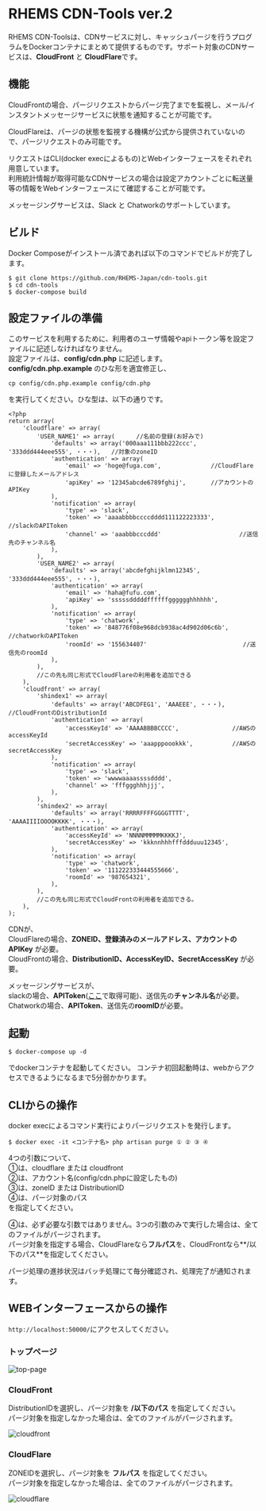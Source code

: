 # RHEMS CDN-Tools ver.2

RHEMS CDN-Toolsは、CDNサービスに対し、キャッシュパージを行うプログラムをDockerコンテナにまとめて提供するものです。サポート対象のCDNサービスは、**CloudFront** と **CloudFlare**です。

## 機能

CloudFrontの場合、パージリクエストからパージ完了までを監視し、メール/インスタントメッセージサービスに状態を通知することが可能です。

CloudFlareは、パージの状態を監視する機構が公式から提供されていないので、パージリクエストのみ可能です。

リクエストはCLI(docker execによるもの)とWebインターフェースをそれぞれ用意しています。       
利用統計情報が取得可能なCDNサービスの場合は設定アカウントごとに転送量等の情報をWebインターフェースにて確認することが可能です。

メッセージングサービスは、Slack と Chatworkのサポートしています。

## ビルド

Docker Composeがインストール済であれば以下のコマンドでビルドが完了します。

```
$ git clone https://github.com/RHEMS-Japan/cdn-tools.git
$ cd cdn-tools
$ docker-compose build
```

## 設定ファイルの準備

このサービスを利用するために、利用者のユーザ情報やapiトークン等を設定ファイルに記述しなければなりません。        
設定ファイルは、**config/cdn.php** に記述します。        
**config/cdn.php.example** のひな形を適宜修正し、

```
cp config/cdn.php.example config/cdn.php
```

を実行してください。ひな型は、以下の通りです。

```
<?php
return array(
    'cloudflare' => array(
        'USER_NAME1' => array(      //名前の登録(お好みで)
            'defaults' => array('000aaa111bbb222ccc', '333ddd444eee555', ・・・),   //対象のzoneID
            'authentication' => array(
                'email' => 'hoge@fuga.com',              //CloudFlareに登録したメールアドレス
                'apiKey' => '12345abcde6789fghij',       //アカウントのAPIKey
            ),
            'notification' => array(
                'type' => 'slack',
                'token' => 'aaaabbbbccccdddd111122223333',       //slackのAPIToken
                'channel' => 'aaabbbcccddd'                      //送信先のチャンネル名
            ),
        ),
        'USER_NAME2' => array(
            'defaults' => array('abcdefghijklmn12345',  '333ddd444eee555', ・・・),
            'authentication' => array(
                'email' => 'haha@fufu.com',
                'apiKey' => 'sssssdddddffffffgggggghhhhhh',
            ),
            'notification' => array(
                'type' => 'chatwork',
                'token' => '848776f08e968dcb938ac4d902d06c6b',    //chatworkのAPIToken
                'roomId' => '155634407'                           //送信先のroomId
            ),
        ),
        //この先も同じ形式でCloudFlareの利用者を追加できる
    ),
    'cloudfront' => array(
        'shindex1' => array(
            'defaults' => array('ABCDFEG1', 'AAAEEE', ・・・),    //CloudFrontのDistributionId
            'authentication' => array(
                'accessKeyId' => 'AAAABBBBCCCC',               //AWSのaccessKeyId
                'secretAccessKey' => 'aaapppoookkk',           //AWSのsecretAccessKey
            ),
            'notification' => array(
                'type' => 'slack',
                'token' => 'wwwwaaaassssdddd',
                'channel' => 'fffggghhhjjj',
            ),
        ),
        'shindex2' => array(
            'defaults' => array('RRRRFFFFGGGGTTTT', 'AAAAIIIIOOOOKKKK', ・・・),
            'authentication' => array(
                'accessKeyId' => 'NNNNMMMMMKKKKJ',
                'secretAccessKey' => 'kkknnhhhfffddduuu12345',
            ),
            'notification' => array(
                'type' => 'chatwork',
                'token' => '111222333444555666',
                'roomId' => '987654321',
            ),
        ),
        //この先も同じ形式でCloudFrontの利用者を追加できる。
    ),
);
```
CDNが、     
CloudFlareの場合、**ZONEID、登録済みのメールアドレス、アカウントのAPIKey** が必要。      
CloudFrontの場合、**DistributionID、AccessKeyID、SecretAccessKey** が必要。      

メッセージングサービスが、       
slackの場合、**APIToken**([ここ](https://api.slack.com/custom-integrations/legacy-tokens)で取得可能)、送信先の**チャンネル名**が必要。        
Chatworkの場合、**APIToken**、送信先の**roomID**が必要。

## 起動

```
$ docker-compose up -d
```
でdockerコンテナを起動してください。
コンテナ初回起動時は、webからアクセスできるようになるまで5分弱かかります。

## CLIからの操作

docker execによるコマンド実行によりパージリクエストを発行します。

```
$ docker exec -it <コンテナ名> php artisan purge ① ② ③ ④
```

4つの引数について、       
①は、cloudflare または cloudfront       
②は、アカウント名(config/cdn.phpに設定したもの)       
③は、zoneID または DistributionID        
④は、パージ対象のパス        
を指定してください。

④は、必ず必要な引数ではありません。3つの引数のみで実行した場合は、全てのファイルがパージされます。        
パージ対象を指定する場合、CloudFlareなら**フルパス**を、CloudFrontなら**/以下のパス**を指定してください。

パージ処理の進捗状況はバッチ処理にて毎分確認され、処理完了が通知されます。

## WEBインターフェースからの操作

`http://localhost:50000/`にアクセスしてください。

### トップページ

![top-page](https://user-images.githubusercontent.com/47022289/60344424-7d4ee000-99f1-11e9-9620-d259b56a8f7f.png)


### CloudFront

DistributionIDを選択し、パージ対象を **/以下のパス** を指定してください。       
パージ対象を指定しなかった場合は、全てのファイルがパージされます。

![cloudfront](https://user-images.githubusercontent.com/47022289/60344414-7922c280-99f1-11e9-81a6-bf65bae2479b.png)

### CloudFlare

ZONEIDを選択し、パージ対象を **フルパス** を指定してください。       
パージ対象を指定しなかった場合は、全てのファイルがパージされます。

![cloudflare](https://user-images.githubusercontent.com/47022289/60345191-6610f200-99f3-11e9-8b19-d13b1c8e570d.png)
